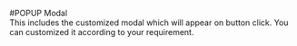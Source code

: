 #POPUP Modal <br />
This includes the customized modal which will appear on button click. You can customized it according to your requirement. 
